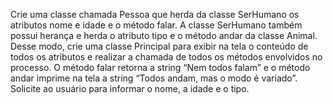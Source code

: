 Crie uma classe chamada Pessoa que herda da classe SerHumano os atributos nome e idade e o método falar. A classe SerHumano também possui herança e herda o atributo
tipo e o método andar da classe Animal. Desse modo, crie uma classe Principal para exibir na tela o conteúdo de todos os atributos e realizar a chamada de todos os métodos
envolvidos no processo. O método falar retorna a string “Nem todos falam” e o método andar imprime na tela a string “Todos andam, mas o modo é variado”. Solicite ao usuário
para informar o nome, a idade e o tipo.
